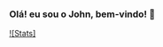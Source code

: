 ### Olá! eu sou o John, bem-vindo! 👋

[![Stats]](https://github-readme-stats.vercel.app/api/top-langs/?username={J0hnmelo}&theme=blue-green)
